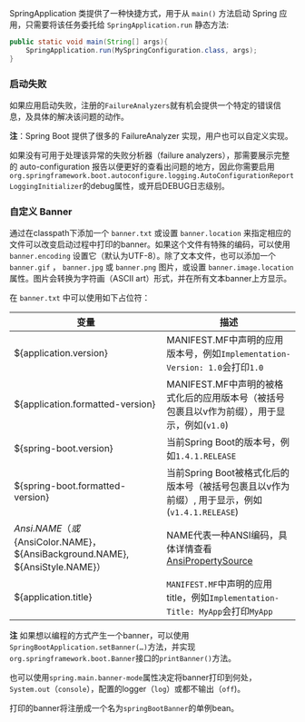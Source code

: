 SpringApplication 类提供了一种快捷方式，用于从 `main()` 方法启动 Spring 应用，只需要将该任务委托给 `SpringApplication.run` 静态方法:

```java
public static void main(String[] args){
    SpringApplication.run(MySpringConfiguration.class, args);
}
```



### 启动失败

如果应用启动失败，注册的`FailureAnalyzers`就有机会提供一个特定的错误信息，及具体的解决该问题的动作。

**注**：Spring Boot 提供了很多的 FailureAnalyzer 实现，用户也可以自定义实现。

如果没有可用于处理该异常的失败分析器（failure analyzers），那需要展示完整的 auto-configuration 报告以便更好的查看出问题的地方，因此你需要启用`org.springframework.boot.autoconfigure.logging.AutoConfigurationReportLoggingInitializer`的debug属性，或开启DEBUG日志级别。

### 自定义 Banner

通过在classpath下添加一个 `banner.txt` 或设置 `banner.location` 来指定相应的文件可以改变启动过程中打印的banner。如果这个文件有特殊的编码，可以使用 `banner.encoding` 设置它（默认为UTF-8）。除了文本文件，也可以添加一个 `banner.gif` ， `banner.jpg` 或 `banner.png` 图片，或设置 `banner.image.location` 属性。图片会转换为字符画（ASCII art）形式，并在所有文本banner上方显示。

在 `banner.txt` 中可以使用如下占位符：

| 变量                                                         | 描述                                                         |
| ------------------------------------------------------------ | ------------------------------------------------------------ |
| ${application.version}                                       | MANIFEST.MF中声明的应用版本号，例如`Implementation-Version: 1.0`会打印`1.0` |
| ${application.formatted-version}                             | MANIFEST.MF中声明的被格式化后的应用版本号（被括号包裹且以v作为前缀），用于显示，例如(`v1.0`) |
| ${spring-boot.version}                                       | 当前Spring Boot的版本号，例如`1.4.1.RELEASE`                 |
| ${spring-boot.formatted-version}                             | 当前Spring Boot被格式化后的版本号（被括号包裹且以v作为前缀）, 用于显示，例如(`v1.4.1.RELEASE`) |
| ${Ansi.NAME}（或${AnsiColor.NAME}，${AnsiBackground.NAME}, ${AnsiStyle.NAME}） | NAME代表一种ANSI编码，具体详情查看[AnsiPropertySource](https://github.com/spring-projects/spring-boot/tree/v1.4.1.RELEASE/spring-boot/src/main/java/org/springframework/boot/ansi/AnsiPropertySource.java) |
| ${application.title}                                         | `MANIFEST.MF`中声明的应用title，例如`Implementation-Title: MyApp`会打印`MyApp` |

**注** 如果想以编程的方式产生一个banner，可以使用`SpringBootApplication.setBanner(…)`方法，并实现`org.springframework.boot.Banner`接口的`printBanner()`方法。

也可以使用`spring.main.banner-mode`属性决定将banner打印到何处，`System.out`（`console`），配置的logger（`log`）或都不输出（`off`)。

打印的banner将注册成一个名为`springBootBanner`的单例bean。